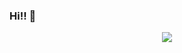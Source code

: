 ### Hi!! 👋

<p align ="center">
<img src="https://github-readme-stats.vercel.app/api?username=letsgitcracking&show_icons=true&count_private=true&hide=issues,contribs">
</p>

<!--
**letsgitcracking/letsgitcracking** is a ✨ _special_ ✨ repository because its `README.md` (this file) appears on your GitHub profile.

Here are some ideas to get you started:

- 🔭 I’m currently working on ...
- 🌱 I’m currently learning ...
- 👯 I’m looking to collaborate on ...
- 🤔 I’m looking for help with ...
- 💬 Ask me about ...
- 📫 How to reach me: ...
- 😄 Pronouns: ...
- ⚡ Fun fact: ...
-->
